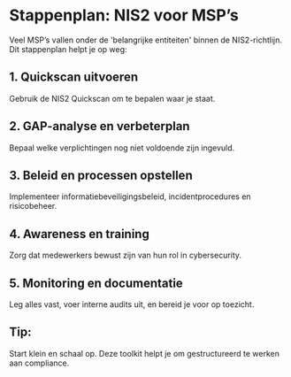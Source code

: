 # Stappenplan: NIS2 voor MSP’s

Veel MSP’s vallen onder de 'belangrijke entiteiten' binnen de NIS2-richtlijn. Dit stappenplan helpt je op weg:

## 1. Quickscan uitvoeren
Gebruik de NIS2 Quickscan om te bepalen waar je staat.

## 2. GAP-analyse en verbeterplan
Bepaal welke verplichtingen nog niet voldoende zijn ingevuld.

## 3. Beleid en processen opstellen
Implementeer informatiebeveiligingsbeleid, incidentprocedures en risicobeheer.

## 4. Awareness en training
Zorg dat medewerkers bewust zijn van hun rol in cybersecurity.

## 5. Monitoring en documentatie
Leg alles vast, voer interne audits uit, en bereid je voor op toezicht.

## Tip:
Start klein en schaal op. Deze toolkit helpt je om gestructureerd te werken aan compliance.